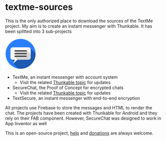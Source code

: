 # textme-sources

This is the only authorized place to download the sources of the TextMe project. 
My aim is to create an instant messenger with Thunkable.
It has been splitted into 3 sub-projects

<img src="assets/logo_round.png" width="100">

* TextMe, an instant messenger with account system
   * Visit the related 
   [Thunkable topic](https://community.thunkable.com/t/preview-textme-another-thunkable-instant-messenger/10465) for updates
* SecureChat, the Proof of Concept for encrypted chats
   * Visit the related [Thunkable topic](https://community.thunkable.com/t/secure-chat-proof-of-concept/18016) 
   for updates
* TextSecure, an instant messenger with end-to-end encryption

All projects use Firebase to store the messages and HTML to render the chat. The projects have been created with Thunkable 
for Android and they rely on their FAB component. However, SecureChat was designed to work in App Inventor as well

This is an open-source project, [help](.github/CONTRIBUTING.md) and [donations](//paypal.me/lennartwenke) are always welcome.
